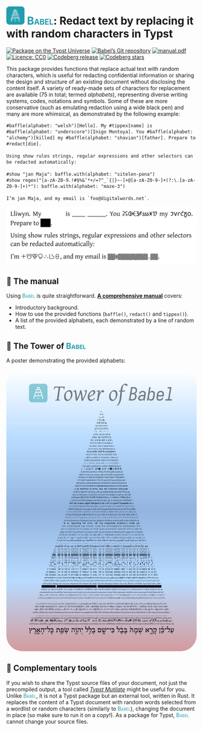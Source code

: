 # <img src="./assets/logo.svg" alt="The logo of Babel: an icon of the Tower of Babel in a turquoise square" width="48px" /> <span style="font-variant: small-caps; color: #239dad">Babel</span>: Redact text by replacing it with random characters in Typst

<a href="https://typst.app/universe/package/babel"><img alt="Package on the Typst Universe" src="https://img.shields.io/badge/Typst_Universe-fdfdfd?logo=typst" /></a>
<a href="https://codeberg.org/afiaith/babel"><img alt="Babel’s Git repository" src="https://img.shields.io/badge/Git_repo-fdfdfd?logo=codeberg" /></a>
<a href="https://codeberg.org/afiaith/babel/releases/download/0.1.0/manual.pdf"><img alt="manual.pdf" src="https://img.shields.io/badge/%F0%9F%93%96%20manual-.pdf-239dad?labelColor=fdfdfd" /></a>
<a href="./LICENSE"><img alt="Licence: CC0" src="https://img.shields.io/badge/licence-CC0-239dad?labelColor=fdfdfd" /></a>
<a href="https://codeberg.org/afiaith/babel/releases/tag/0.1.0/"><img alt="Codeberg release" src="https://img.shields.io/gitea/v/release/afiaith/babel?gitea_url=https%3A%2F%2Fcodeberg.org&labelColor=fdfdfd&color=239dad" /></a>
<a href="https://codeberg.org/afiaith/babel/stars"><img alt="Codeberg stars" src="https://img.shields.io/gitea/stars/afiaith/babel?gitea_url=https%3A%2F%2Fcodeberg.org&labelColor=fdfdfd&color=fdfdfd&logo=codeberg" /></a>

This package provides functions that replace actual text with random characters, which is useful for redacting confidential information or sharing the design and structure of an existing document without disclosing the content itself.
A variety of ready-made sets of characters for replacement are available (75 in total; termed *alphabets*), representing diverse writing systems, codes, notations and symbols.
Some of these are more conservative (such as emulating redaction using a wide black pen) and many are more whimsical, as demonstrated by the following example:

```typ
#baffle(alphabet: "welsh")[Hello]. My #tippex[name] is #baffle(alphabet: "underscore")[Inigo Montoya]. You #baffle(alphabet: "alchemy")[killed] my #baffle(alphabet: "shavian")[father]. Prepare to #redact[die].

Using show rules strings, regular expressions and other selectors can be redacted automatically:

#show "jan Maja": baffle.with(alphabet: "sitelen-pona")
#show regex("[a-zA-Z0-9.!#$%&’*+/=?^_`{|}~-]+@[a-zA-Z0-9-]+(?:\.[a-zA-Z0-9-]+)*"): baffle.with(alphabet: "maze-3") 

I’m jan Maja, and my email is `foo@digitalwords.net`.
```

<img src="./assets/example.webp" alt="The output of the above Typst code" style="max-width: 100%" />

## 📖 The manual

Using <span style="font-variant: small-caps; color: #239dad">Babel</span> is quite straightforward.
[**A comprehensive manual**](https://codeberg.org/afiaith/babel/releases/download/0.1.0/manual.pdf) covers:

- Introductory background.
- How to use the provided functions (`baffle()`, `redact()` and `tippex()`).
- A list of the provided alphabets, each demonstrated by a line of random text.

## 🗼 The Tower of <span style="font-variant: small-caps; color: #239dad">Babel</span>

A poster demonstrating the provided alphabets:

<a href="./assets/poster.webp"><img src="./assets/poster.webp" alt="A demonstration of the provided alphabets in the shape of the Tower of Babel" style="max-width: 100%; border-radius: 3em" /></a>

## 🔨 Complementary tools

If you wish to share the Typst source files of your document, not just the precompiled output, a tool called [_Typst Mutilate_](https://github.com/frozolotl/typst-mutilate) might be useful for you.
Unlike <span style="font-variant: small-caps; color: #239dad">Babel</span>, it is not a Typst package but an external tool, written in Rust.
It replaces the content of a Typst document with random words selected from a wordlist or random characters (similarly to <span style="font-variant: small-caps; color: #239dad">Babel</span>), changing the document in place (so make sure to run it on a *copy*!).
As a package for Typst, <span style="font-variant: small-caps; color: #239dad">Babel</span> cannot change your source files.

